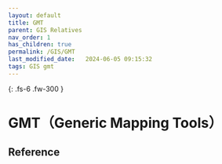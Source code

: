 ```yaml
---
layout: default
title: GMT
parent: GIS Relatives
nav_order: 1
has_children: true
permalink: /GIS/GMT
last_modified_date:   2024-06-05 09:15:32
tags: GIS gmt
---
```


{: .fs-6 .fw-300 }

# GMT（Generic Mapping Tools）

## Reference

